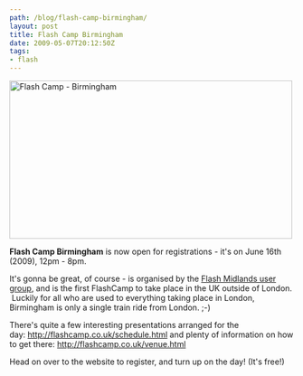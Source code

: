 ```yaml
---
path: /blog/flash-camp-birmingham/
layout: post
title: Flash Camp Birmingham
date: 2009-05-07T20:12:50Z
tags:
- flash
---
```


<a href="http://flashcamp.co.uk/" target="_blank"><img class="alignnone size-full wp-image-871" title="Flash Camp - Birmingham" src="http://uploads.psyked.co.uk/2009/05/flashcampbirmingham.jpg" alt="Flash Camp - Birmingham" width="500" height="280" /></a>

<strong>Flash Camp Birmingham</strong> is now open for registrations - it's on June 16th (2009), 12pm - 8pm.

It's gonna be great, of course - is organised by the <a href="http://flashmidlands.com/" target="_blank">Flash Midlands user group</a>, and is the first FlashCamp to take place in the UK outside of London.  Luckily for all who are used to everything taking place in London, Birmingham is only a single train ride from London. ;-)

There's quite a few interesting presentations arranged for the day: <a href="http://flashcamp.co.uk/schedule.html">http://flashcamp.co.uk/schedule.html</a> and plenty of information on how to get there: <a href="http://flashcamp.co.uk/venue.html">http://flashcamp.co.uk/venue.html</a>

Head on over to the website to register, and turn up on the day! (It's free!)